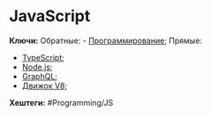 
# JavaScript

**Ключи:**
Обратные:
	- [Программирование](PROGRAMMING);
Прямые:
- [TypeScript](typescript);
- [Node.js](node-js);
- [GraphQL](graphql.md);
- [Движок V8](v8-driver);

**Хештеги:** #Programming/JS

